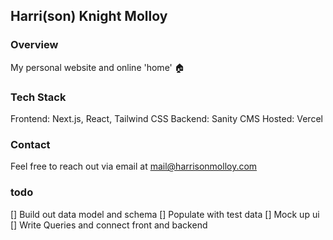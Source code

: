 ## Harri(son) Knight Molloy

### Overview

My personal website and online 'home' 🏠

### Tech Stack

Frontend: Next.js, React, Tailwind CSS
Backend: Sanity CMS
Hosted: Vercel

### Contact

Feel free to reach out via email at mail@harrisonmolloy.com

### todo

[] Build out data model and schema
[] Populate with test data
[] Mock up ui
[] Write Queries and connect front and backend

